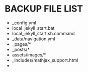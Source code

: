# BACKUP FILE LIST

- _config.yml
- local_jekyll_start.bat
- local_jekyll_start.sh.command
- _data/navigation.yml
- _pages/*
- _posts/*
- assets/images/*
- _includes/mathjax_support.html
- 

